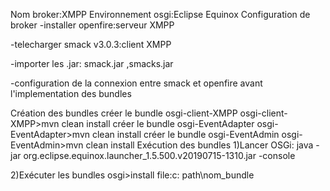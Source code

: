 Nom broker:XMPP
Environnement osgi:Eclipse Equinox
Configuration de broker
-installer openfire:serveur XMPP

-telecharger smack v3.0.3:client XMPP

-importer les .jar: smack.jar ,smacks.jar

-configuration de la connexion entre smack et openfire avant l'implementation des bundles

Création des bundles
créer le bundle osgi-client-XMPP osgi-client-XMPP>mvn clean install
créer le bundle osgi-EventAdapter osgi-EventAdapter>mvn clean install
créer le bundle osgi-EventAdmin osgi-EventAdmin>mvn clean install
Exécution des bundles
1)Lancer OSGi: java -jar org.eclipse.equinox.launcher_1.5.500.v20190715-1310.jar -console

2)Exécuter les bundles osgi>install file:c: path\nom_bundle
